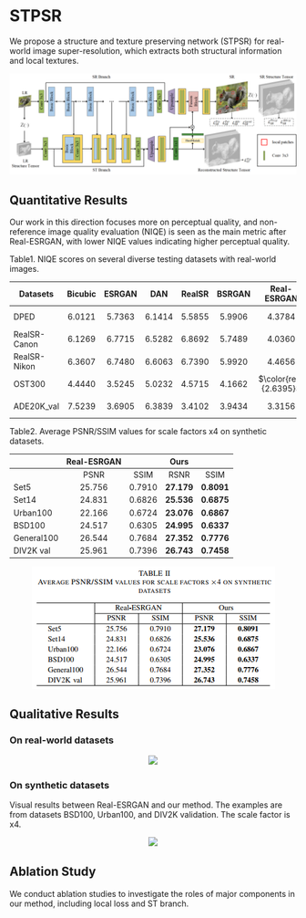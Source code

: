 # STPSR
We propose a structure and texture preserving network (STPSR) for real-world image super-resolution, which extracts both structural information and local textures.

<p align="center">  
  <img src="https://github.com/bjzzhou/STPSR/blob/main/Figures/framework.png">  
</p>


## Quantitative Results
Our work in this direction focuses more on perceptual quality, and non-reference image quality evaluation (NIQE) is seen as the main metric after Real-ESRGAN, with lower NIQE values indicating higher perceptual quality.

Table1. NIQE scores on several diverse testing datasets with real-world images.

| Datasets | Bicubic | ESRGAN | DAN | RealSR | BSRGAN | Real-ESRGAN | Ours |
| -------- |:-------:|:------:|:---:|:------:|:------:|:-----------:|:----:|
| DPED | 6.0121 | 5.7363 | 6.1414 | 5.5855 | 5.9906 | 4.3784 | $\color{red}{4.2126}$ |
| RealSR-Canon | 6.1269 | 6.7715 | 6.5282 | 6.8692 | 5.7489 | 4.0360 | $\color{red}{3.8547}$
| RealSR-Nikon | 6.3607 | 6.7480 | 6.6063 | 6.7390 | 5.9920 | 4.4656 | $\color{red}{4.2406}$
| OST300 | 4.4440 | 3.5245 | 5.0232 | 4.5715 | 4.1662 | $\color{red}{2.6395}$ | 2.7755
| ADE20K_val | 7.5239 | 3.6905 | 6.3839 | 3.4102 | 3.9434 | 3.3156 | $\color{red}{3.2887}$

Table2. Average PSNR/SSIM values for scale factors x4 on synthetic datasets.

|            | Real-ESRGAN | | Ours | |
| ---------- |:----------:|:----------:|:----------:|:----------:|
| | PSNR | SSIM | RSNR | SSIM |
| Set5       | 25.756 | 0.7910 | **27.179** | **0.8091**
| Set14      | 24.831 | 0.6826 | **25.536** | **0.6875**
| Urban100   | 22.166 | 0.6724 | **23.076** | **0.6867**
| BSD100     | 24.517 | 0.6305 | **24.995** | **0.6337**
| General100 | 26.544 | 0.7684 | **27.352** | **0.7776**
| DIV2K val  | 25.961 | 0.7396 | **26.743** | **0.7458**
<p align="center">  
  <img src="https://github.com/bjzzhou/STPSR/blob/main/Figures/table2.png">  
</p>    
    
## Qualitative Results
### On real-world datasets

<p align="center">  
  <img src="https://github.com/bjzzhou/STPSR/blob/main/Figures/other_real.png">  
</p>

### On synthetic datasets
Visual results between Real-ESRGAN and our method. The examples are from datasets BSD100, Urban100, and DIV2K validation. The scale factor is x4.

<p align="center">  
  <img src="https://github.com/bjzzhou/STPSR/blob/main/Figures/other_synthetic.png">  
</p>

## Ablation Study
We conduct ablation studies to investigate the roles of major components in our method, including local loss and ST branch. 
